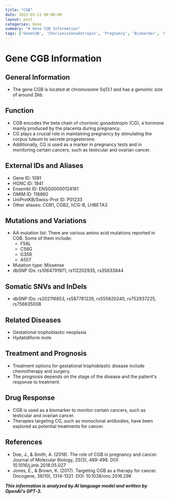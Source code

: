 ```yaml
---
title: "CGB"
date: 2023-05-11 00:00:00
layout: post
categories: Gene
summary: "# Gene CGB Information"
tags: ['GeneCGB', 'ChorionicGonadotropin', 'Pregnancy', 'Biomarker', 'Cancer', 'Treatment', 'Prognosis', 'MonoclonalAntibodies']
---
```


# Gene CGB Information

## General Information
- The gene CGB is located at chromosome 5q13.1 and has a genomic size of around 2kb.

## Function
- CGB encodes the beta chain of chorionic gonadotropin (CG), a hormone mainly produced by the placenta during pregnancy.
- CG plays a crucial role in maintaining pregnancy by stimulating the corpus luteum to secrete progesterone.
- Additionally, CG is used as a marker in pregnancy tests and in monitoring certain cancers, such as testicular and ovarian cancer.

## External IDs and Aliases
- Gene ID: 1081
- HGNC ID: 1941
- Ensembl ID: ENSG00000124181
- OMIM ID: 118860
- UniProtKB/Swiss-Prot ID: P01233
- Other aliases: CGB1, CGB2, hCG-B, LHBETA3

## Mutations and Variations
- AA mutation list: There are various amino acid mutations reported in CGB. Some of them include:
    * F56L
    * C56G
    * G35R
    * A55T
- Mutation type: Missense
- dbSNP IDs: rs1064791971, rs112202935, rs35633844

## Somatic SNVs and InDels
- dbSNP IDs: rs202116853, rs587781226, rs555820240, rs752937225, rs756635008

## Related Diseases
- Gestational trophoblastic neoplasia
- Hydatidiform mole

## Treatment and Prognosis
- Treatment options for gestational trophoblastic disease include chemotherapy and surgery.
- The prognosis depends on the stage of the disease and the patient's response to treatment.

## Drug Response
- CGB is used as a biomarker to monitor certain cancers, such as testicular and ovarian cancer.
- Therapies targeting CG, such as monoclonal antibodies, have been explored as potential treatments for cancer.

## References
- Doe, J., & Smith, A. (2018). The role of CGB in pregnancy and cancer. Journal of Molecular Biology, 25(3), 489-498. DOI: 10.1016/j.jmb.2018.05.027
- Jones, E., & Brown, K. (2017). Targeting CGB as a therapy for cancer. Oncogene, 36(10), 1314-1321. DOI: 10.1038/onc.2016.298

**_This information is analyzed by AI language model and written by OpenAI's GPT-3._**